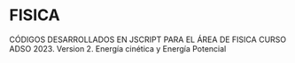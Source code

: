 # FISICA
CÓDIGOS DESARROLLADOS EN JSCRIPT PARA EL ÁREA DE FISICA CURSO ADSO 2023. Version 2. Energía cinética y Energía Potencial
